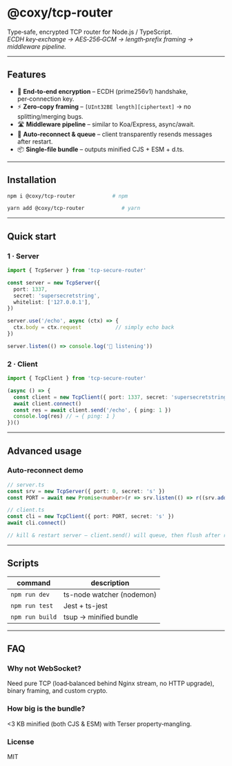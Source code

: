# @coxy/tcp-router

Type‑safe, encrypted TCP router for Node.js / TypeScript.  
*ECDH key‑exchange → AES‑256‑GCM → length‑prefix framing → middleware pipeline.*

---
## Features

* 🔐 **End‑to‑end encryption** – ECDH (prime256v1) handshake, per‑connection key.
* ⚡ **Zero‑copy framing** – `[UInt32BE length][ciphertext]`  → no splitting/merging bugs.
* 🛣️ **Middleware pipeline** – similar to Koa/Express, async/await.
* 🔄 **Auto‑reconnect & queue** – client transparently resends messages after restart.
* 📦 **Single‑file bundle** – outputs minified CJS + ESM + d.ts.

---
## Installation

```bash
npm i @coxy/tcp-router            # npm
```

```bash
yarn add @coxy/tcp-router            # yarn
```


---
## Quick start

### 1 · Server
```ts
import { TcpServer } from 'tcp-secure-router'

const server = new TcpServer({
  port: 1337,
  secret: 'supersecretstring',
  whitelist: ['127.0.0.1'],
})

server.use('/echo', async (ctx) => {
  ctx.body = ctx.request           // simply echo back
})

server.listen(() => console.log('🔌 listening'))
```

### 2 · Client
```ts
import { TcpClient } from 'tcp-secure-router'

(async () => {
  const client = new TcpClient({ port: 1337, secret: 'supersecretstring' })
  await client.connect()
  const res = await client.send('/echo', { ping: 1 })
  console.log(res) // → { ping: 1 }
})()
```

---
## Advanced usage

### Auto‑reconnect demo
```ts
// server.ts
const srv = new TcpServer({ port: 0, secret: 's' })
const PORT = await new Promise<number>(r => srv.listen(() => r((srv.address() as any).port)))

// client.ts
const cli = new TcpClient({ port: PORT, secret: 's' })
await cli.connect()

// kill & restart server — client.send() will queue, then flush after reconnect
```

---
## Scripts
| command         | description               |
|-----------------|---------------------------|
| `npm run dev`   | ts-node watcher (nodemon) |
| `npm run test`  | Jest + ts-jest            |
| `npm run build` | tsup → minified bundle    |

---
## FAQ

### Why not WebSocket?
Need pure TCP (load‑balanced behind Nginx stream, no HTTP upgrade), binary framing, and custom crypto.

### How big is the bundle?
<3 KB minified (both CJS & ESM) with Terser property‑mangling.

### License
MIT

